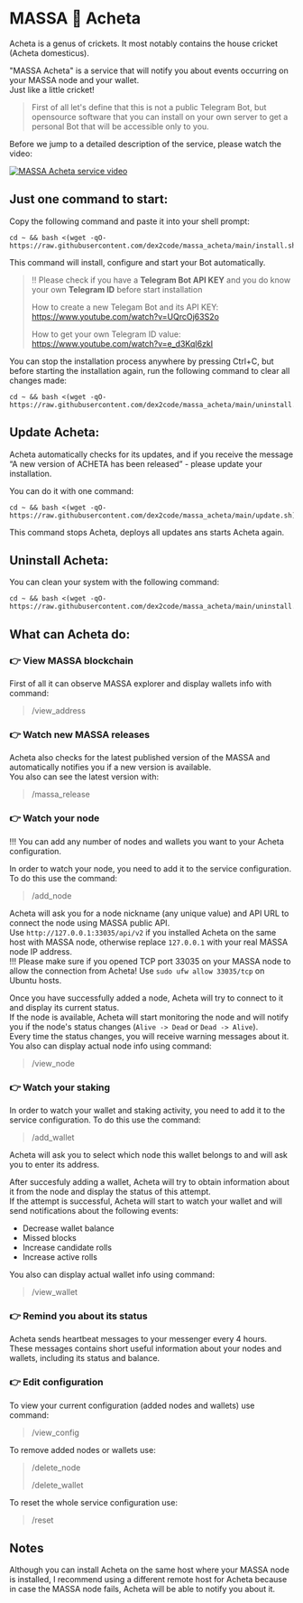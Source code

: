 # MASSA 🦗 Acheta


Acheta is a genus of crickets. It most notably contains the house cricket (Acheta domesticus).

"MASSA Acheta" is a service that will notify you about events occurring on your MASSA node and your wallet.\
Just like a little cricket!

>
>First of all let's define that this is not a public Telegram Bot, but opensource software that you can install on your own server to get a personal Bot that will be accessible only to you.
>

Before we jump to a detailed description of the service, please watch the video:

[![MASSA Acheta service video](https://img.youtube.com/vi/gdvuhe2iRyY/0.jpg)](https://www.youtube.com/watch?v=gdvuhe2iRyY)



## Just one command to start:

Copy the following command and paste it into your shell prompt:
```
cd ~ && bash <(wget -qO- https://raw.githubusercontent.com/dex2code/massa_acheta/main/install.sh)
```

This command will install, configure and start your Bot automatically.


> !! Please check if you have a **Telegram Bot API KEY** and you do know your own **Telegram ID** before start installation
>
> How to create a new Telegam Bot and its API KEY: https://www.youtube.com/watch?v=UQrcOj63S2o
>
> How to get your own Telegram ID value: https://www.youtube.com/watch?v=e_d3KqI6zkI


You can stop the installation process anywhere by pressing Ctrl+C, but before starting the installation again, run the following command to clear all changes made:
```
cd ~ && bash <(wget -qO- https://raw.githubusercontent.com/dex2code/massa_acheta/main/uninstall.sh)
```



## Update Acheta:

Acheta automatically checks for its updates, and if you receive the message “A new version of ACHETA has been released” - please update your installation.

You can do it with one command:
```
cd ~ && bash <(wget -qO- https://raw.githubusercontent.com/dex2code/massa_acheta/main/update.sh)
```

This command stops Acheta, deploys all updates ans starts Acheta again.



## Uninstall Acheta:

You can clean your system with the following command:
```
cd ~ && bash <(wget -qO- https://raw.githubusercontent.com/dex2code/massa_acheta/main/uninstall.sh)
```



## What can Acheta do:

### 👉 View MASSA blockchain
First of all it can observe MASSA explorer and display wallets info with command:
>
> /view_address
>


### 👉 Watch new MASSA releases
Acheta also checks for the latest published version of the MASSA and automatically notifies you if a new version is available.\
You also can see the latest version with:
>
> /massa_release
>


### 👉 Watch your node
!!! You can add any number of nodes and wallets you want to your Acheta configuration.


In order to watch your node, you need to add it to the service configuration. To do this use the command:
>
> /add_node
>
Acheta will ask you for a node nickname (any unique value) and API URL to connect the node using MASSA public API.\
Use `http://127.0.0.1:33035/api/v2` if you installed Acheta on the same host with MASSA node, otherwise replace `127.0.0.1` with your real MASSA node IP address.\
!!! Please make sure if you opened TCP port 33035 on your MASSA node to allow the connection from Acheta! Use `sudo ufw allow 33035/tcp` on Ubuntu hosts.

Once you have successfully added a node, Acheta will try to connect to it and display its current status.\
If the node is available, Acheta will start monitoring the node and will notify you if the node's status changes (`Alive -> Dead` or `Dead -> Alive`).\
Every time the status changes, you will receive warning messages about it.
You also can display actual node info using command:
>
> /view_node
>


### 👉 Watch your staking
In order to watch your wallet and staking activity, you need to add it to the service configuration. To do this use the command:
>
> /add_wallet
>
Acheta will ask you to select which node this wallet belongs to and will ask you to enter its address.

After succesfuly adding a wallet, Acheta will try to obtain information about it from the node and display the status of this attempt.\
If the attempt is successful, Acheta will start to watch your wallet and will send notifications about the following events:
- Decrease wallet balance
- Missed blocks
- Increase candidate rolls
- Increase active rolls

You also can display actual wallet info using command:
>
> /view_wallet
> 


### 👉 Remind you about its status
Acheta sends heartbeat messages to your messenger every 4 hours.\
These messages contains short useful information about your nodes and wallets, including its status and balance.


### 👉 Edit configuration
To view your current configuration (added nodes and wallets) use command:
>
> /view_config
>

To remove added nodes or wallets use:
>
> /delete_node
>
> /delete_wallet
>

To reset the whole service configuration use:
>
> /reset
>



## Notes
Although you can install Acheta on the same host where your MASSA node is installed, I recommend using a different remote host for Acheta because in case the MASSA node fails, Acheta will be able to notify you about it.
